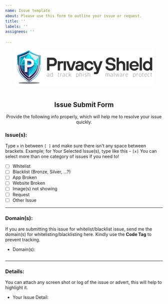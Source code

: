 ```yaml
---
name: Issue template
about: Please use this form to outline your issue or request.
title: ''
labels: ''
assignees: ''

---
```


<!--- Logo -->

<div align="center">  
<picture>
  <source media="(prefers-color-scheme: dark)" srcset="https://github.com/Lennolium/PrivacyShield/raw/master/img/banner_dark.png" width="450vw">
  <source media="(prefers-color-scheme: light)" srcset="https://github.com/Lennolium/PrivacyShield/raw/master/img/banner_light.png" width="450vw">
  <img alt="PrivacyShield Banner" src="https://github.com/Lennolium/PrivacyShield/raw/master/img/banner_light.png" width="450vw">
</picture>
</div>
<br>

<h2 align="center">Issue Submit Form</h2>
<div align="center">
  Provide the following info properly, which will help me to resolve your issue quickly.
</div>

<!-- Select The Issue Category -->
### Issue(s):
Type `x` in between `[ ]` and make sure there isn't any space between brackets. Example; for Your Selected Issue(s), type like this - `[x]` 
You can select more than one category of issues if you need to!

- [ ] Whitelist
- [ ] Blacklist (Bronze, Silver, ...?)
- [ ] App Broken
- [ ] Website Broken
- [ ] Image(s) not showing
- [ ] Request
- [ ] Other Issue

<!-- Type the **[x]** carefully -->
<!-- To prevent tracking, wrap the website URL in a Code tag please. **mandatory** -->
<hr>

### Domain(s):
If you are submitting this issue for whitelist/blacklist issue, send me the domain(s) for whitelisting/blacklisting here. Kindly use the **Code Tag** to prevent tracking.
<!------------------ Type after this tag ------------------->
- Domain(s):
<!-- Type the domain(s) between ```  tags -->
```

```
<!------------------ Type before this tag ------------------>

<!-- Example; for **Whitelisting/Blacklisting/Log** type at the beginning and ending of the list.

```
example.com
sub.example.com
```
-->
<hr>

### Details:
You can attach any screen shot or log of the issue or advert, this will help to highlight it.
<!------------------ Type after this tag ------------------->
- Your Issue Detail: 




<!------------------ Type before this tag ------------------>
<!-- Just a description of the issue when you visit the site/use app/software. Or steps on reproducing this -->
